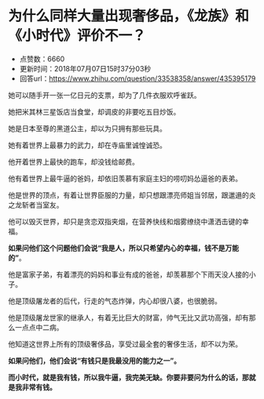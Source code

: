 # 为什么同样大量出现奢侈品，《龙族》和《小时代》评价不一？
- 点赞数：6660
- 更新时间：2018年07月07日15时37分03秒
- 回答url：https://www.zhihu.com/question/33538358/answer/435395179
<body>
 <p data-pid="cmaG89Du">她可以随手开一张一亿日元的支票，却为了几件衣服欢呼雀跃。</p>
 <p data-pid="1h242iHh">她把米其林三星饭店当食堂，却调皮的非要吃五目炒饭。</p>
 <p data-pid="AyDajtd-">她是日本至尊的黑道公主，却以为只拥有那些玩具。</p>
 <p data-pid="LLLtNPPj">她有着世界上最暴力的武力，却在寺庙里诚惶诚恐。</p>
 <p data-pid="Hcbq3Npm">他开着世界上最快的跑车，却没钱给邮费。</p>
 <p data-pid="JThWuQlg">他有着世界上最牛逼的爸妈，却依旧羡慕有家庭主妇的唠叨妈怂逼爸的表弟。</p>
 <p data-pid="k4qfuyBn">他是世界的顶点，有着让世界臣服的力量，却只想跟漂亮师姐当邻居，跟邋遢的炎之龙斩者当室友。</p>
 <p data-pid="5udsV8Py">他可以毁灭世界，却只是贪恋双指夹烟，在营养快线和烟雾缭绕中潇洒击键的幸福。</p>
 <p data-pid="KddeLAqH"><b>如果问他们这个问题他们会说“我是人，所以只希望内心的幸福，钱不是万能的”</b>。</p>
 <p data-pid="sawVer4s">他是富家子弟，有着漂亮的妈妈和事业有成的爸爸，却羡慕那个下雨天没人接的小子。</p>
 <p data-pid="192ViNZT">他是顶级屠龙者的后代，行走的气态炸弹，内心却很八婆，也很脆弱。</p>
 <p data-pid="zrWEcgJi">他是顶级屠龙世家的继承人，有着无比巨大的财富，帅气无比又武功高强，却有那么一点点中二病。</p>
 <p data-pid="OfNNkcwY">他知道这世界上所有的顶级奢侈品，享受过最全套的奢侈生活，却不以为荣。</p>
 <p data-pid="4JFfzX8u"><b>如果问他们，他们会说“有钱只是我最没用的能力之一”。</b></p>
 <p data-pid="N-VTm_qz"><b>而小时代，就是我有钱，所以我牛逼，我完美无缺。你要非要问为什么的话，那就是我非常有钱。</b></p>
</body>